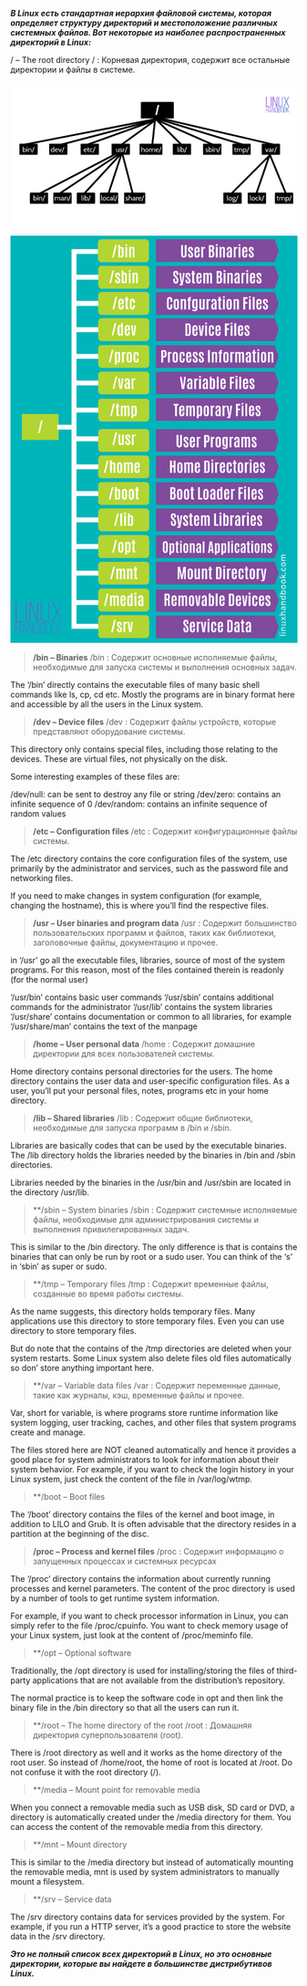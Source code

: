 ***В Linux есть стандартная иерархия файловой системы, которая определяет структуру директорий и местоположение различных системных файлов. Вот некоторые из наиболее распространенных директорий в Linux:***



/ – The root directory / : Корневая директория, содержит все остальные директории и файлы в системе.

![My Image](img/linux-directory-structure-1.png)


![My Image](img/linux-system-directoies-poster.png)

>**/bin – Binaries** /bin : Содержит основные исполняемые файлы, необходимые для запуска системы и выполнения основных задач.

The ‘/bin’ directly contains the executable files of many basic shell commands like ls, cp, cd etc. Mostly the programs are in binary format here and accessible by all the users in the Linux system.

>**/dev – Device files** /dev : Содержит файлы устройств, которые представляют оборудование системы.


This directory only contains special files, including those relating to the devices. These are virtual files, not physically on the disk.

Some interesting examples of these files are:

/dev/null: can be sent to destroy any file or string
/dev/zero: contains an infinite sequence of 0
/dev/random: contains an infinite sequence of random values

>**/etc – Configuration files**  /etc : Содержит конфигурационные файлы системы.


The /etc directory contains the core configuration files of the system, use primarily by the administrator and services, such as the password file and networking files.

If you need to make changes in system configuration (for example, changing the hostname), this is where you’ll find the respective files.

>**/usr – User binaries and program data** /usr : Содержит большинство пользовательских программ и файлов, таких как библиотеки, заголовочные файлы, документацию и прочее.


in ‘/usr’ go all the executable files, libraries, source of most of the system programs. For this reason, most of the files contained therein is read­only (for the normal user)

‘/usr/bin’ contains basic user commands
‘/usr/sbin’ contains additional commands for the administrator
‘/usr/lib’ contains the system libraries
‘/usr/share’ contains documentation or common to all libraries, for example ‘/usr/share/man’ contains the text of the manpage

>**/home – User personal data** /home : Содержит домашние директории для всех пользователей системы.


Home directory contains personal directories for the users. The home directory contains the user data and user-specific configuration files. As a user, you’ll put your personal files, notes, programs etc in your home directory.

>**/lib – Shared libraries** /lib : Содержит общие библиотеки, необходимые для запуска программ в /bin и /sbin.


Libraries are basically codes that can be used by the executable binaries. The /lib directory holds the libraries needed by the binaries in /bin and /sbin directories.

Libraries needed by the binaries in the /usr/bin and /usr/sbin are located in the directory /usr/lib.

>**/sbin – System binaries /sbin : Содержит системные исполняемые файлы, необходимые для администрирования системы и выполнения привилегированных задач.

This is similar to the /bin directory. The only difference is that is contains the binaries that can only be run by root or a sudo user. You can think of the ‘s’ in ‘sbin’ as super or sudo.

>**/tmp – Temporary files /tmp : Содержит временные файлы, созданные во время работы системы.


As the name suggests, this directory holds temporary files. Many applications use this directory to store temporary files. Even you can use directory to store temporary files.

But do note that the contains of the /tmp directories are deleted when your system restarts. Some Linux system also delete files old files automatically so don’ store anything important here.

>**/var – Variable data files /var : Содержит переменные данные, такие как журналы, кэш, временные файлы и прочее.


Var, short for variable, is where programs store runtime information like system logging, user tracking, caches, and other files that system programs create and manage.

The files stored here are NOT cleaned automatically and hence it provides a good place for system administrators to look for information about their system behavior. For example, if you want to check the login history in your Linux system, just check the content of the file in /var/log/wtmp.


>**/boot – Boot files

The ‘/boot’ directory contains the files of the kernel and boot image, in addition to LILO and Grub. It is often advisable that the directory resides in a partition at the beginning of the disc.

>**/proc – Process and kernel files** /proc : Содержит информацию о запущенных процессах и системных ресурсах

The ‘/proc’ directory contains the information about currently running processes and kernel parameters. The content of the proc directory is used by a number of tools to get runtime system information.

For example, if you want to check processor information in Linux, you can simply refer to the file /proc/cpuinfo. You want to check memory usage of your Linux system, just look at the content of /proc/meminfo file.

>**/opt – Optional software

Traditionally, the /opt directory is used for installing/storing the files of third-party applications that are not available from the distribution’s repository.

The normal practice is to keep the software code in opt and then link the binary file in the /bin directory so that all the users can run it.

>**/root – The home directory of the root /root : Домашняя директория суперпользователя (root).


There is /root directory as well and it works as the home directory of the root user. So instead of /home/root, the home of root is located at /root. Do not confuse it with the root directory (/).

>**/media – Mount point for removable media

When you connect a removable media such as USB disk, SD card or DVD, a directory is automatically created under the /media directory for them. You can access the content of the removable media from this directory.

>**/mnt – Mount directory

This is similar to the /media directory but instead of automatically mounting the removable media, mnt is used by system administrators to manually mount a filesystem.

>**/srv – Service data

The /srv directory contains data for services provided by the system. For example, if you run a HTTP server, it’s a good practice to store the website data in the /srv directory.


***Это не полный список всех директорий в Linux, но это основные директории, которые вы найдете в большинстве дистрибутивов Linux.***